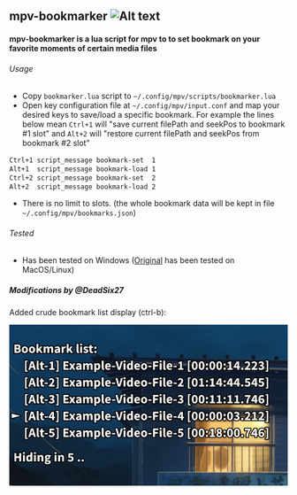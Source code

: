 ## mpv-bookmarker ![Alt text](https://github.com/mpv-player/mpv/raw/master/etc/mpv-icon-8bit-32x32.png)

#### mpv-bookmarker is a lua script for mpv to to set bookmark on your favorite moments of certain media files 

###### Usage
* Copy `bookmarker.lua` script to `~/.config/mpv/scripts/bookmarker.lua`
* Open key configuration file at `~/.config/mpv/input.conf` and 
  map your desired keys to save/load a specific bookmark. For example the lines below mean `Ctrl+1` will "save current filePath and seekPos to bookmark #1 slot" and `Alt+2` will "restore current filePath and seekPos from bookmark #2 slot"  
```    
Ctrl+1 script_message bookmark-set  1
Alt+1  script_message bookmark-load 1
Ctrl+2 script_message bookmark-set  2
Alt+2  script_message bookmark-load 2
```
* There is no limit to slots. (the whole bookmark data will be kept in file `~/.config/mpv/bookmarks.json`)

###### Tested
* Has been tested on Windows ([Original](https://github.com/nimatrueway/mpv-bookmark-lua-script) has been tested on MacOS/Linux)

##### Modifications by @DeadSix27

Added crude bookmark list display (ctrl-b):

![BookmarklistScreenshot](bookmarklistscreenshot.png?raw=true "BookmarklistScreenshot")
